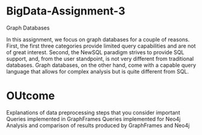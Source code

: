 # BigData-Assignment-3
Graph Databases

In this assignment, we focus on graph databases for a couple of reasons. First, the first three categories provide limited query capabilities and are not of great interest. Second, the NewSQL paradigm strives to provide SQL support, and, from the user standpoint, is not very different from traditional databases. Graph databases, on the other hand, come with a capable query language that allows for complex analysis but is quite different from SQL.

# OUtcome
Explanations of data preprocessing steps that you consider important
Queries implemented in GraphFrames
Queries implemented for Neo4j
Analysis and comparison of results produced by GraphFrames and Neo4j
